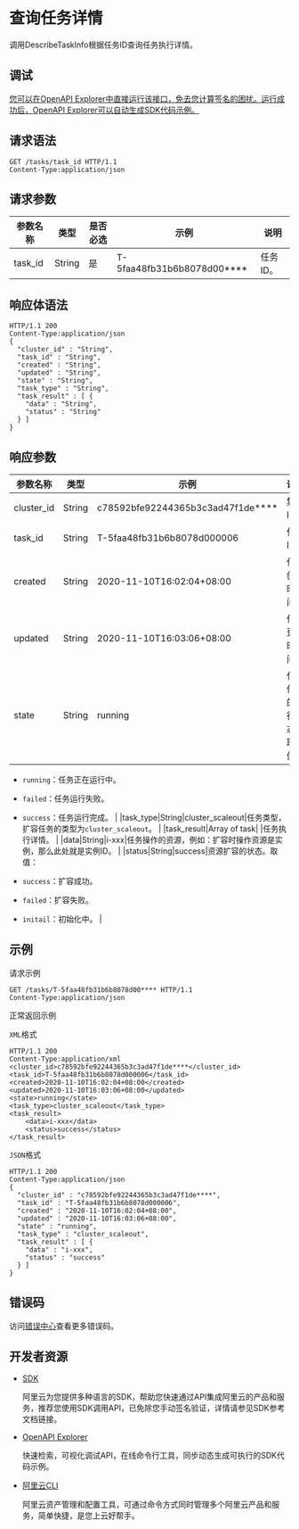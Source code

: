 # 查询任务详情

调用DescribeTaskInfo根据任务ID查询任务执行详情。

## 调试

[您可以在OpenAPI Explorer中直接运行该接口，免去您计算签名的困扰。运行成功后，OpenAPI Explorer可以自动生成SDK代码示例。](https://api.aliyun.com/#product=CS&api=DescribeTaskInfo&type=ROA&version=2015-12-15)

## 请求语法

```
GET /tasks/task_id HTTP/1.1 
Content-Type:application/json
```

## 请求参数

|参数名称|类型|是否必选|示例|说明|
|----|--|----|--|--|
|task\_id|String|是|T-5faa48fb31b6b8078d00\*\*\*\*|任务ID。 |

## 响应体语法

```
HTTP/1.1 200
Content-Type:application/json
{
  "cluster_id" : "String",
  "task_id" : "String",
  "created" : "String",
  "updated" : "String",
  "state" : "String",
  "task_type" : "String",
  "task_result" : [ {
    "data" : "String",
    "status" : "String"
  } ]
}
```

## 响应参数

|参数名称|类型|示例|说明|
|----|--|--|--|
|cluster\_id|String|c78592bfe92244365b3c3ad47f1de\*\*\*\*|集群ID。 |
|task\_id|String|T-5faa48fb31b6b8078d000006|任务ID。 |
|created|String|2020-11-10T16:02:04+08:00|任务创建时间。 |
|updated|String|2020-11-10T16:03:06+08:00|任务更新时间。 |
|state|String|running|代表任务的运行状态。取值：

 -   `running`：任务正在运行中。
-   `failed`：任务运行失败。
-   `success`：任务运行完成。 |
|task\_type|String|cluster\_scaleout|任务类型，扩容任务的类型为`cluster_scaleout`。 |
|task\_result|Array of task| |任务执行详情。 |
|data|String|i-xxx|任务操作的资源，例如：扩容时操作资源是实例，那么此处就是实例ID。 |
|status|String|success|资源扩容的状态。取值：

 -   `success`：扩容成功。
-   `failed`：扩容失败。
-   `initail`：初始化中。 |

## 示例

请求示例

```
GET /tasks/T-5faa48fb31b6b8078d00**** HTTP/1.1 
Content-Type:application/json
```

正常返回示例

`XML`格式

```
HTTP/1.1 200
Content-Type:application/xml
<cluster_id>c78592bfe92244365b3c3ad47f1de****</cluster_id>
<task_id>T-5faa48fb31b6b8078d000006</task_id>
<created>2020-11-10T16:02:04+08:00</created>
<updated>2020-11-10T16:03:06+08:00</updated>
<state>running</state>
<task_type>cluster_scaleout</task_type>
<task_result>
    <data>i-xxx</data>
    <status>success</status>
</task_result>
```

`JSON`格式

```
HTTP/1.1 200
Content-Type:application/json
{
  "cluster_id" : "c78592bfe92244365b3c3ad47f1de****",
  "task_id" : "T-5faa48fb31b6b8078d000006",
  "created" : "2020-11-10T16:02:04+08:00",
  "updated" : "2020-11-10T16:03:06+08:00",
  "state" : "running",
  "task_type" : "cluster_scaleout",
  "task_result" : [ {
    "data" : "i-xxx",
    "status" : "success"
  } ]
}
```

## 错误码

访问[错误中心](https://error-center.aliyun.com/status/product/CS)查看更多错误码。

## 开发者资源

-   [SDK](https://next.api.aliyun.com/api-tools/sdk/CS?version=2015-12-15&)

    阿里云为您提供多种语言的SDK，帮助您快速通过API集成阿里云的产品和服务，推荐您使用SDK调用API，已免除您手动签名验证，详情请参见SDK参考文档链接。

-   [OpenAPI Explorer](https://next.api.aliyun.com/api/CS/2015-12-15/DescribeTaskInfo)

    快速检索，可视化调试API，在线命令行工具，同步动态生成可执行的SDK代码示例。

-   [阿里云CLI](https://github.com/aliyun/aliyun-cli)

    阿里云资产管理和配置工具，可通过命令方式同时管理多个阿里云产品和服务，简单快捷，是您上云好帮手。


